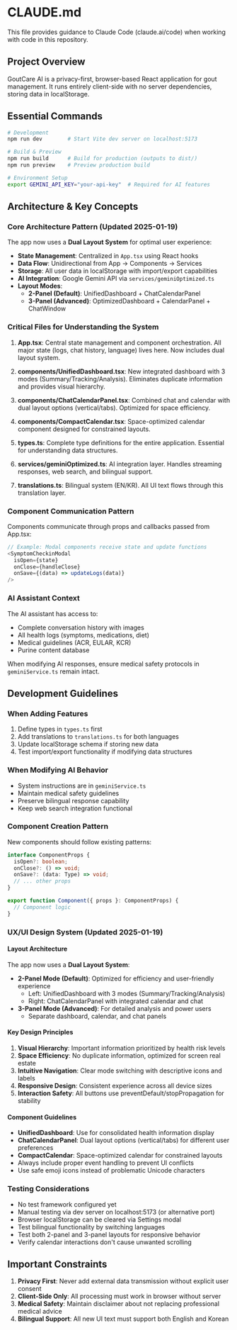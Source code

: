 # CLAUDE.md

This file provides guidance to Claude Code (claude.ai/code) when working with code in this repository.

## Project Overview

GoutCare AI is a privacy-first, browser-based React application for gout management. It runs entirely client-side with no server dependencies, storing data in localStorage.

## Essential Commands

```bash
# Development
npm run dev        # Start Vite dev server on localhost:5173

# Build & Preview
npm run build      # Build for production (outputs to dist/)
npm run preview    # Preview production build

# Environment Setup
export GEMINI_API_KEY="your-api-key"  # Required for AI features
```

## Architecture & Key Concepts

### Core Architecture Pattern (Updated 2025-01-19)
The app now uses a **Dual Layout System** for optimal user experience:
- **State Management**: Centralized in `App.tsx` using React hooks
- **Data Flow**: Unidirectional from App → Components → Services
- **Storage**: All user data in localStorage with import/export capabilities
- **AI Integration**: Google Gemini API via `services/geminiOptimized.ts`
- **Layout Modes**: 
  - **2-Panel (Default)**: UnifiedDashboard + ChatCalendarPanel
  - **3-Panel (Advanced)**: OptimizedDashboard + CalendarPanel + ChatWindow

### Critical Files for Understanding the System

1. **App.tsx**: Central state management and component orchestration. All major state (logs, chat history, language) lives here. Now includes dual layout system.

2. **components/UnifiedDashboard.tsx**: New integrated dashboard with 3 modes (Summary/Tracking/Analysis). Eliminates duplicate information and provides visual hierarchy.

3. **components/ChatCalendarPanel.tsx**: Combined chat and calendar with dual layout options (vertical/tabs). Optimized for space efficiency.

4. **components/CompactCalendar.tsx**: Space-optimized calendar component designed for constrained layouts.

5. **types.ts**: Complete type definitions for the entire application. Essential for understanding data structures.

6. **services/geminiOptimized.ts**: AI integration layer. Handles streaming responses, web search, and bilingual support.

7. **translations.ts**: Bilingual system (EN/KR). All UI text flows through this translation layer.

### Component Communication Pattern
Components communicate through props and callbacks passed from App.tsx:
```typescript
// Example: Modal components receive state and update functions
<SymptomCheckinModal 
  isOpen={state} 
  onClose={handleClose}
  onSave={(data) => updateLogs(data)}
/>
```

### AI Assistant Context
The AI assistant has access to:
- Complete conversation history with images
- All health logs (symptoms, medications, diet)
- Medical guidelines (ACR, EULAR, KCR)
- Purine content database

When modifying AI responses, ensure medical safety protocols in `geminiService.ts` remain intact.

## Development Guidelines

### When Adding Features
1. Define types in `types.ts` first
2. Add translations to `translations.ts` for both languages
3. Update localStorage schema if storing new data
4. Test import/export functionality if modifying data structures

### When Modifying AI Behavior
- System instructions are in `geminiService.ts`
- Maintain medical safety guidelines
- Preserve bilingual response capability
- Keep web search integration functional

### Component Creation Pattern
New components should follow existing patterns:
```typescript
interface ComponentProps {
  isOpen?: boolean;
  onClose?: () => void;
  onSave?: (data: Type) => void;
  // ... other props
}

export function Component({ props }: ComponentProps) {
  // Component logic
}
```

### UX/UI Design System (Updated 2025-01-19)

#### Layout Architecture
The app now uses a **Dual Layout System**:
- **2-Panel Mode (Default)**: Optimized for efficiency and user-friendly experience
  - Left: UnifiedDashboard with 3 modes (Summary/Tracking/Analysis)
  - Right: ChatCalendarPanel with integrated calendar and chat
- **3-Panel Mode (Advanced)**: For detailed analysis and power users
  - Separate dashboard, calendar, and chat panels

#### Key Design Principles
1. **Visual Hierarchy**: Important information prioritized by health risk levels
2. **Space Efficiency**: No duplicate information, optimized for screen real estate
3. **Intuitive Navigation**: Clear mode switching with descriptive icons and labels
4. **Responsive Design**: Consistent experience across all device sizes
5. **Interaction Safety**: All buttons use preventDefault/stopPropagation for stability

#### Component Guidelines
- **UnifiedDashboard**: Use for consolidated health information display
- **ChatCalendarPanel**: Dual layout options (vertical/tabs) for different user preferences
- **CompactCalendar**: Space-optimized calendar for constrained layouts
- Always include proper event handling to prevent UI conflicts
- Use safe emoji icons instead of problematic Unicode characters

### Testing Considerations
- No test framework configured yet
- Manual testing via dev server on localhost:5173 (or alternative port)
- Browser localStorage can be cleared via Settings modal
- Test bilingual functionality by switching languages
- Test both 2-panel and 3-panel layouts for responsive behavior
- Verify calendar interactions don't cause unwanted scrolling

## Important Constraints

1. **Privacy First**: Never add external data transmission without explicit user consent
2. **Client-Side Only**: All processing must work in browser without server
3. **Medical Safety**: Maintain disclaimer about not replacing professional medical advice
4. **Bilingual Support**: All new UI text must support both English and Korean